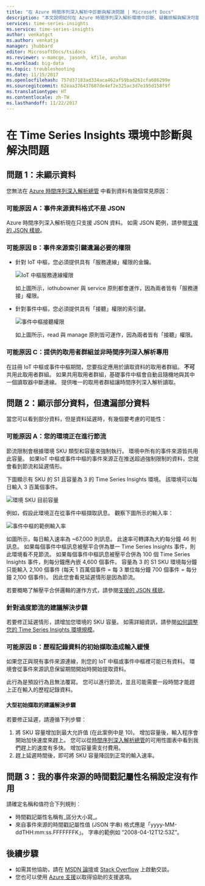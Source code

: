 ```yaml
---
title: "在 Azure 時間序列深入解析中診斷與解決問題 | Microsoft Docs"
description: "本文說明如何在 Azure 時間序列深入解析環境中診斷、疑難排解與解決可能會遇到的常見問題。"
services: time-series-insights
ms.service: time-series-insights
author: venkatgct
ms.author: venkatja
manager: jhubbard
editor: MicrosoftDocs/tsidocs
ms.reviewer: v-mamcge, jasonh, kfile, anshan
ms.workload: big-data
ms.topic: troubleshooting
ms.date: 11/15/2017
ms.openlocfilehash: 757d37183ad334aca462af59bad261cfa686299e
ms.sourcegitcommit: 62eaa376437687de4ef2e325ac3d7e195d158f9f
ms.translationtype: HT
ms.contentlocale: zh-TW
ms.lasthandoff: 11/22/2017
---
```

# <a name="diagnose-and-solve-problems-in-your-time-series-insights-environment"></a>在 Time Series Insights 環境中診斷與解決問題

## <a name="problem-1-no-data-is-shown"></a>問題 1：未顯示資料
您無法在 [Azure 時間序列深入解析總管](https://insights.timeseries.azure.com) 中看到資料有幾個常見原因：

### <a name="possible-cause-a-event-source-data-is-not-in-json-format"></a>可能原因 A：事件來源資料格式不是 JSON
Azure 時間序列深入解析現在只支援 JSON 資料。 如需 JSON 範例，請參閱[支援的 JSON 樣貌](time-series-insights-send-events.md#supported-json-shapes)。

### <a name="possible-cause-b-event-source-key-is-missing-a-required-permission"></a>可能原因 B：事件來源索引鍵遺漏必要的權限
* 針對 IoT 中樞，您必須提供具有「服務連線」權限的金鑰。

   ![IoT 中樞服務連線權限](media/diagnose-and-solve-problems/iothub-serviceconnect-permissions.png)

   如上圖所示，iothubowner 與 service 原則都會運作，因為兩者皆有「服務連接」權限。
   
* 針對事件中樞，您必須提供具有「接聽」權限的索引鍵。

   ![事件中樞接聽權限](media/diagnose-and-solve-problems/eventhub-listen-permissions.png)

   如上圖所示，read 與 manage 原則皆可運作，因為兩者皆有「接聽」權限。

### <a name="possible-cause-c-the-consumer-group-provided-is-not-exclusive-to-time-series-insights"></a>可能原因 C：提供的取用者群組並非時間序列深入解析專用
在註冊 IoT 中樞或事件中樞期間，您要指定應用於讀取資料的取用者群組。 **不可**共用此取用者群組。 如果共用取用者群組，基礎事件中樞會自動且隨機地與其中一個讀取器中斷連線。 提供唯一的取用者群組讓時間序列深入解析讀取。

## <a name="problem-2-some-data-is-shown-but-some-is-missing"></a>問題 2：顯示部分資料，但遺漏部分資料
當您可以看到部分資料，但是資料延遲時，有幾個要考慮的可能性：

### <a name="possible-cause-a-your-environment-is-getting-throttled"></a>可能原因 A：您的環境正在進行節流
節流限制會根據環境 SKU 類型和容量來強制執行。 環境中所有的事件來源皆共用此容量。 如果IoT 中樞或事件中樞的事件來源正在推送超過強制限制的資料，您就會看到節流和延遲情形。

下圖顯示有 SKU 的 S1 且容量為 3 的 Time Series Insights 環境。 該環境可以每日輸入 3 百萬個事件。

![環境 SKU 目前容量](media/diagnose-and-solve-problems/environment-sku-current-capacity.png)

例如，假設此環境正在從事件中樞擷取訊息。 觀察下圖所示的輸入率：

![事件中樞的範例輸入率](media/diagnose-and-solve-problems/eventhub-ingress-rate.png)

如圖所示，每日輸入速率為 ~67,000 則訊息。 此速率可轉譯為大約每分鐘 46 則訊息。 如果每個事件中樞訊息被壓平合併為單一 Time Series Insights 事件，則此環境看不見節流。 如果每個事件中樞訊息被壓平合併為 100 個 Time Series Insights 事件，則每分鐘應內嵌 4,600 個事件。 容量為 3 的 S1 SKU 環境每分鐘只能輸入 2,100 個事件 (每天 1 百萬個事件 = 每 3 單位每分鐘 700 個事件 = 每分鐘 2,100 個事件)。 因此您會看見延遲情形是因為節流。 

若要概略了解壓平合併邏輯的運作方式，請參閱[支援的 JSON 樣貌](time-series-insights-send-events.md#supported-json-shapes)。

### <a name="recommended-resolution-steps-for-excessive-throttling"></a>針對過度節流的建議解決步驟
若要修正延遲情形，請增加您環境的 SKU 容量。 如需詳細資訊，請參閱[如何調整您的 Time Series Insights 環境規模](time-series-insights-how-to-scale-your-environment.md)。

### <a name="possible-cause-b-initial-ingestion-of-historical-data-is-causing-slow-ingress"></a>可能原因 B：歷程記錄資料的初始擷取造成輸入緩慢
如果您正與現有事件來源連線，則您的 IoT 中樞或事件中樞裡可能已有資料。 環境會從事件來源訊息保留期間開始時開始提取資料。

此行為是預設行為且無法覆寫。 您可以進行節流，並且可能需要一段時間才能趕上正在輸入的歷程記錄資料。

#### <a name="recommended-resolution-steps-of-large-initial-ingestion"></a>大型初始擷取的建議解決步驟
若要修正延遲，請遵循下列步驟：
1. 將 SKU 容量增加到最大允許值 (在此案例中是 10)。 增加容量後，輸入程序會開始加快速度來趕上。 您可以從[時間序列深入解析總管](https://insights.timeseries.azure.com)的可用性圖表中看到我們趕上的速度有多快。 增加容量需支付費用。
2. 趕上延遲時間後，即可將 SKU 容量降回到正常的輸入速率。

## <a name="problem-3-my-event-sources-timestamp-property-name-setting-doesnt-work"></a>問題 3：我的事件來源的時間戳記屬性名稱設定沒有作用
請確定名稱和值符合下列規則︰
* 時間戳記屬性名稱有_區分大小寫_。
* 來自事件來源的時間戳記屬性值 (JSON 字串) 格式應是「yyyy-MM-ddTHH:mm:ss.FFFFFFFK」。 字串的範例如 “2008-04-12T12:53Z”。

## <a name="next-steps"></a>後續步驟
- 如需其他協助，請在 [MSDN 論壇](https://social.msdn.microsoft.com/Forums/home?forum=AzureTimeSeriesInsights)或 [Stack Overflow](https://stackoverflow.com/questions/tagged/azure-timeseries-insights) 上啟動交談。 
- 您也可以使用 [Azure 支援](https://azure.microsoft.com/support/options/)以取得協助的支援選項。
